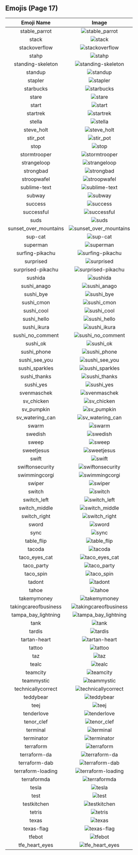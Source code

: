 
## Emojis (Page 17)
|Emoji Name|Image|
| :-: | :-: |
|stable_parrot| ![stable_parrot](/output/stable_parrot.gif)|
|stack| ![stack](/output/stack.png)|
|stackoverflow| ![stackoverflow](/output/stackoverflow.png)|
|stahp| ![stahp](/output/stahp.jpg)|
|standing-skeleton| ![standing-skeleton](/output/standing-skeleton.png)|
|standup| ![standup](/output/standup.gif)|
|stapler| ![stapler](/output/stapler.png)|
|starbucks| ![starbucks](/output/starbucks.png)|
|stare| ![stare](/output/stare.png)|
|start| ![start](/output/start.jpg)|
|startrek| ![startrek](/output/startrek.png)|
|stella| ![stella](/output/stella.gif)|
|steve_holt| ![steve_holt](/output/steve_holt.png)|
|stir_pot| ![stir_pot](/output/stir_pot.gif)|
|stop| ![stop](/output/stop.png)|
|stormtrooper| ![stormtrooper](/output/stormtrooper.png)|
|strangeloop| ![strangeloop](/output/strangeloop.jpg)|
|strongbad| ![strongbad](/output/strongbad.png)|
|stroopwafel| ![stroopwafel](/output/stroopwafel.png)|
|sublime-text| ![sublime-text](/output/sublime-text.png)|
|subway| ![subway](/output/subway.png)|
|success| ![success](/output/success.png)|
|successful| ![successful](/output/successful.png)|
|suds| ![suds](/output/suds.jpg)|
|sunset_over_mountains| ![sunset_over_mountains](/output/sunset_over_mountains)|
|sup-cat| ![sup-cat](/output/sup-cat.jpg)|
|superman| ![superman](/output/superman.jpg)|
|surfing-pikachu| ![surfing-pikachu](/output/surfing-pikachu.gif)|
|surprised| ![surprised](/output/surprised.gif)|
|surprised-pikachu| ![surprised-pikachu](/output/surprised-pikachu.png)|
|sushida| ![sushida](/output/sushida.png)|
|sushi_anago| ![sushi_anago](/output/sushi_anago.png)|
|sushi_bye| ![sushi_bye](/output/sushi_bye.png)|
|sushi_cmon| ![sushi_cmon](/output/sushi_cmon.png)|
|sushi_cool| ![sushi_cool](/output/sushi_cool.png)|
|sushi_hello| ![sushi_hello](/output/sushi_hello.png)|
|sushi_ikura| ![sushi_ikura](/output/sushi_ikura.png)|
|sushi_no_comment| ![sushi_no_comment](/output/sushi_no_comment.png)|
|sushi_ok| ![sushi_ok](/output/sushi_ok.png)|
|sushi_phone| ![sushi_phone](/output/sushi_phone.png)|
|sushi_see_you| ![sushi_see_you](/output/sushi_see_you.png)|
|sushi_sparkles| ![sushi_sparkles](/output/sushi_sparkles.png)|
|sushi_thanks| ![sushi_thanks](/output/sushi_thanks.png)|
|sushi_yes| ![sushi_yes](/output/sushi_yes.png)|
|svenmaschek| ![svenmaschek](/output/svenmaschek.png)|
|sv_chicken| ![sv_chicken](/output/sv_chicken.png)|
|sv_pumpkin| ![sv_pumpkin](/output/sv_pumpkin.png)|
|sv_watering_can| ![sv_watering_can](/output/sv_watering_can.png)|
|swarm| ![swarm](/output/swarm.png)|
|swedish| ![swedish](/output/swedish.gif)|
|sweep| ![sweep](/output/sweep.png)|
|sweetjesus| ![sweetjesus](/output/sweetjesus.jpg)|
|swift| ![swift](/output/swift.png)|
|swiftonsecurity| ![swiftonsecurity](/output/swiftonsecurity.jpg)|
|swimmingcorgi| ![swimmingcorgi](/output/swimmingcorgi.gif)|
|swiper| ![swiper](/output/swiper.png)|
|switch| ![switch](/output/switch.png)|
|switch_left| ![switch_left](/output/switch_left.png)|
|switch_middle| ![switch_middle](/output/switch_middle.png)|
|switch_right| ![switch_right](/output/switch_right.png)|
|sword| ![sword](/output/sword.png)|
|sync| ![sync](/output/sync.jpg)|
|table_flip| ![table_flip](/output/table_flip.gif)|
|tacoda| ![tacoda](/output/tacoda.png)|
|taco_eyes_cat| ![taco_eyes_cat](/output/taco_eyes_cat.jpg)|
|taco_party| ![taco_party](/output/taco_party.png)|
|taco_spin| ![taco_spin](/output/taco_spin.gif)|
|tadont| ![tadont](/output/tadont.png)|
|tahoe| ![tahoe](/output/tahoe.png)|
|takemymoney| ![takemymoney](/output/takemymoney.png)|
|takingcareofbusiness| ![takingcareofbusiness](/output/takingcareofbusiness.jpg)|
|tampa_bay_lightning| ![tampa_bay_lightning](/output/tampa_bay_lightning.png)|
|tank| ![tank](/output/tank.png)|
|tardis| ![tardis](/output/tardis.gif)|
|tartan-heart| ![tartan-heart](/output/tartan-heart.png)|
|tattoo| ![tattoo](/output/tattoo.png)|
|taz| ![taz](/output/taz.png)|
|tealc| ![tealc](/output/tealc.png)|
|teamcity| ![teamcity](/output/teamcity.png)|
|teammystic| ![teammystic](/output/teammystic.gif)|
|technicallycorrect| ![technicallycorrect](/output/technicallycorrect.png)|
|teddybear| ![teddybear](/output/teddybear.jpg)|
|teej| ![teej](/output/teej)|
|tenderlove| ![tenderlove](/output/tenderlove.jpg)|
|tenor_clef| ![tenor_clef](/output/tenor_clef.png)|
|terminal| ![terminal](/output/terminal.png)|
|terminator| ![terminator](/output/terminator.png)|
|terraform| ![terraform](/output/terraform.png)|
|terraform-da| ![terraform-da](/output/terraform-da.png)|
|terraform-dab| ![terraform-dab](/output/terraform-dab.gif)|
|terraform-loading| ![terraform-loading](/output/terraform-loading.gif)|
|terraformda| ![terraformda](/output/terraformda)|
|tesla| ![tesla](/output/tesla.jpg)|
|test| ![test](/output/test.gif)|
|testkitchen| ![testkitchen](/output/testkitchen.png)|
|tetris| ![tetris](/output/tetris.png)|
|texas| ![texas](/output/texas.jpg)|
|texas-flag| ![texas-flag](/output/texas-flag.png)|
|tfebot| ![tfebot](/output/tfebot.png)|
|tfe_heart_eyes| ![tfe_heart_eyes](/output/tfe_heart_eyes.png)|